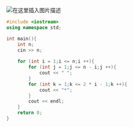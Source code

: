 ![在这里插入图片描述](https://pic.2ge.org/cdn/?url=https://img-blog.csdnimg.cn/20210715141059874.png?x-oss-process=image/watermark,type_ZmFuZ3poZW5naGVpdGk,shadow_10,text_aHR0cHM6Ly9ibG9nLmNzZG4ubmV0L1BhbkRhb3hpMjAyMA==,size_16,color_FFFFFF,t_70)

```cpp
#include <iostream>
using namespace std;

int main(){
	int n;
	cin >> n;
	
	for (int i = 1;i <= n;i ++){
		for (int j = 1;j <= n - i;j ++){
			cout << " ";
		}
		for (int k = 1;k <= 2 * i - 1;k ++){
			cout << "*";
		}
		cout << endl;
	}
	return 0;
} 
```

